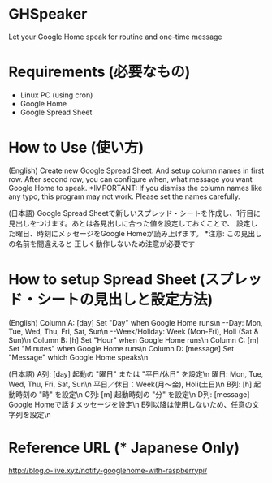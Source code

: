 # GHSpeaker
Let your Google Home speak for routine and one-time message

# Requirements (必要なもの)

- Linux PC (using cron)
- Google Home
- Google Spread Sheet

# How to Use (使い方)

(English)
Create new Google Spread Sheet. And setup column names in first row. After second row, you can configure when, what message you want Google Home to speak.
*IMPORTANT: If you dismiss the column names like any typo, this program may not work. Please set the names carefully.

(日本語)
Google Spread Sheetで新しいスプレッド・シートを作成し、1行目に見出しをつけます。あとは各見出しに合った値を設定しておくことで、 設定した曜日、時刻にメッセージをGoogle Homeが読み上げます。
*注意: この見出しの名前を間違えると 正しく動作しないため注意が必要です

# How to setup Spread Sheet (スプレッド・シートの見出しと設定方法)

(English)
Column A: [day] Set "Day" when Google Home runs\n
    --Day: Mon, Tue, Wed, Thu, Fri, Sat, Sun\n
    --Week/Holiday: Week (Mon-Fri), Holi (Sat & Sun)\n
Column B: [h] Set "Hour" when Google Home runs\n
Column C: [m] Set "Minutes" when Google Home runs\n
Column D: [message] Set "Message" which Google Home speaks\n

(日本語)
A列: [day] 起動の "曜日" または "平日/休日" を設定\n
    曜日: Mon, Tue, Wed, Thu, Fri, Sat, Sun\n
    平日／休日：Week(月～金), Holi(土日)\n
B列: [h] 起動時刻の "時" を設定\n
C列: [m] 起動時刻の "分" を設定\n
D列: [message] Google Homeで話すメッセージを設定\n
E列以降は使用しないため、任意の文字列を設定\n

# Reference URL (* Japanese Only)

http://blog.o-live.xyz/notify-googlehome-with-raspberrypi/
